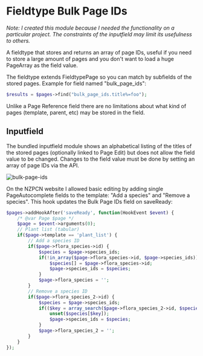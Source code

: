 # Fieldtype Bulk Page IDs

_Note: I created this module because I needed the functionality on a particular project. The constraints of the inputfield may limit its usefulness to others._

A fieldtype that stores and returns an array of page IDs, useful if you need to store a large amount of pages and you don't want to load a huge PageArray as the field value.

The fieldtype extends FieldtypePage so you can match by subfields of the stored pages. Example for field named "bulk_page_ids":

```php
$results = $pages->find("bulk_page_ids.title%=foo");
```

Unlike a Page Reference field there are no limitations about what kind of pages (template, parent, etc) may be stored in the field.

## Inputfield

The bundled inputfield module shows an alphabetical listing of the titles of the stored pages (optionally linked to Page Edit) but does not allow the field value to be changed. Changes to the field value must be done by setting an array of page IDs via the API.

![bulk-page-ids](https://user-images.githubusercontent.com/1538852/119912938-99c66f00-bfb0-11eb-92a5-6f9d61de8d2c.gif)

On the NZPCN website I allowed basic editing by adding single PageAutocomplete fields to the template: "Add a species" and "Remove a species". This hook updates the Bulk Page IDs field on saveReady:

```php
$pages->addHookAfter('saveReady', function(HookEvent $event) {
    /* @var Page $page */
    $page = $event->arguments(0);
    // Plant list (tabular)
    if($page->template == 'plant_list') {
        // Add a species ID
        if($page->flora_species->id) {
            $species = $page->species_ids;
            if(!in_array($page->flora_species->id, $page->species_ids)) {
                $species[] = $page->flora_species->id;
                $page->species_ids = $species;
            }
            $page->flora_species = '';
        }
        // Remove a species ID
        if($page->flora_species_2->id) {
            $species = $page->species_ids;
            if(($key = array_search($page->flora_species_2->id, $species)) !== false) {
                unset($species[$key]);
                $page->species_ids = $species;
            }
            $page->flora_species_2 = '';
        }
    }
});
```